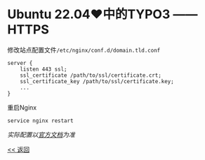 # Ubuntu 22.04♥中的TYPO3 —— HTTPS

修改站点配置文件`/etc/nginx/conf.d/domain.tld.conf`

    server {
        listen 443 ssl;
        ssl_certificate /path/to/ssl/certificate.crt;
        ssl_certificate_key /path/to/ssl/certificate.key;
        ...
    }

重启Nginx

    service nginx restart

*实际配置以[官方文档](http://nginx.org/en/docs/http/converting_rewrite_rules.html)为准*

[<< 返回](../README.md)